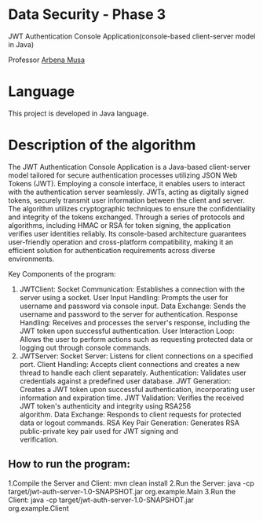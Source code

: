 # Data Security - Phase 3
JWT Authentication Console Application(console-based client-server model in Java)

Professor [Arbena Musa](https://github.com/ArbenaMusa)

# Language
This project is developed in Java language.

# Description of the algorithm

The JWT Authentication Console Application is a Java-based client-server model tailored for secure authentication processes utilizing JSON Web Tokens (JWT). Employing a console interface, it enables users to interact with the authentication server seamlessly. JWTs, acting as digitally signed tokens, securely transmit user information between the client and server. The algorithm utilizes cryptographic techniques to ensure the confidentiality and integrity of the tokens exchanged. Through a series of protocols and algorithms, including HMAC or RSA for token signing, the application verifies user identities reliably. Its console-based architecture guarantees user-friendly operation and cross-platform compatibility, making it an efficient solution for authentication requirements across diverse environments.

 Key Components of the program:

 1. JWTClient:
  Socket Communication: Establishes a connection with the server using a socket.
  User Input Handling: Prompts the user for username and password via console input.
  Data Exchange: Sends the username and password to the server for authentication.
  Response Handling: Receives and processes the server's response, including the JWT token upon successful authentication.
  User Interaction Loop: Allows the user to perform actions such as requesting protected data or logging out through console commands.
 2. JWTServer:
  Socket Server: Listens for client connections on a specified port.
  Client Handling: Accepts client connections and creates a new thread to handle each client      separately.
  Authentication: Validates user credentials against a predefined user database.
  JWT Generation: Creates a JWT token upon successful authentication, incorporating user     
  information and expiration time.
  JWT Validation: Verifies the received JWT token's authenticity and integrity using RSA256     
  algorithm.
  Data Exchange: Responds to client requests for protected data or logout commands.
  RSA Key Pair Generation: Generates RSA public-private key pair used for JWT signing and   
  verification.

## How to run the program:
1.Compile the Server and Client:
mvn clean install
2.Run the Server:
java -cp target/jwt-auth-server-1.0-SNAPSHOT.jar org.example.Main
3.Run the Client:
java -cp target/jwt-auth-server-1.0-SNAPSHOT.jar org.example.Client


